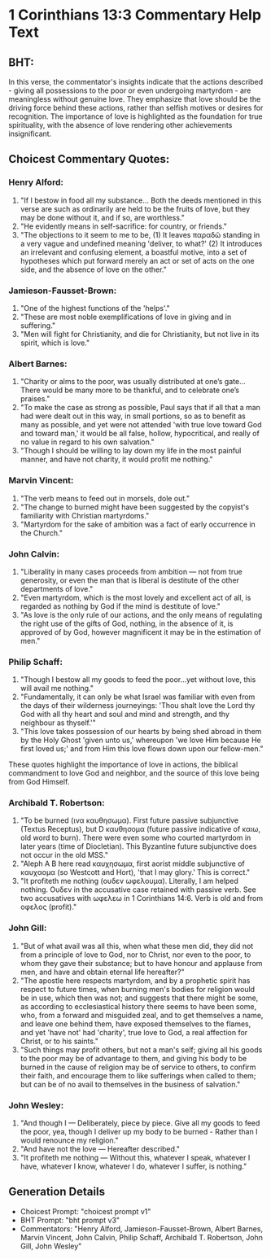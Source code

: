 # 1 Corinthians 13:3 Commentary Help Text

## BHT:
In this verse, the commentator's insights indicate that the actions described - giving all possessions to the poor or even undergoing martyrdom - are meaningless without genuine love. They emphasize that love should be the driving force behind these actions, rather than selfish motives or desires for recognition. The importance of love is highlighted as the foundation for true spirituality, with the absence of love rendering other achievements insignificant.

## Choicest Commentary Quotes:
### Henry Alford:
1. "If I bestow in food all my substance... Both the deeds mentioned in this verse are such as ordinarily are held to be the fruits of love, but they may be done without it, and if so, are worthless." 
2. "He evidently means in self-sacrifice: for country, or friends." 
3. "The objections to it seem to me to be, (1) It leaves παραδῶ standing in a very vague and undefined meaning 'deliver, to what?' (2) It introduces an irrelevant and confusing element, a boastful motive, into a set of hypotheses which put forward merely an act or set of acts on the one side, and the absence of love on the other."

### Jamieson-Fausset-Brown:
1. "One of the highest functions of the 'helps'." 
2. "These are most noble exemplifications of love in giving and in suffering."
3. "Men will fight for Christianity, and die for Christianity, but not live in its spirit, which is love."

### Albert Barnes:
1. "Charity or alms to the poor, was usually distributed at one’s gate... There would be many more to be thankful, and to celebrate one’s praises."
2. "To make the case as strong as possible, Paul says that if all that a man had were dealt out in this way, in small portions, so as to benefit as many as possible, and yet were not attended 'with true love toward God and toward man,' it would be all false, hollow, hypocritical, and really of no value in regard to his own salvation."
3. "Though I should be willing to lay down my life in the most painful manner, and have not charity, it would profit me nothing."

### Marvin Vincent:
1. "The verb means to feed out in morsels, dole out." 
2. "The change to burned might have been suggested by the copyist's familiarity with Christian martyrdoms." 
3. "Martyrdom for the sake of ambition was a fact of early occurrence in the Church."

### John Calvin:
1. "Liberality in many cases proceeds from ambition — not from true generosity, or even the man that is liberal is destitute of the other departments of love."
2. "Even martyrdom, which is the most lovely and excellent act of all, is regarded as nothing by God if the mind is destitute of love."
3. "As love is the only rule of our actions, and the only means of regulating the right use of the gifts of God, nothing, in the absence of it, is approved of by God, however magnificent it may be in the estimation of men."

### Philip Schaff:
1. "Though I bestow all my goods to feed the poor...yet without love, this will avail me nothing." 
2. "Fundamentally, it can only be what Israel was familiar with even from the days of their wilderness journeyings: 'Thou shalt love the Lord thy God with all thy heart and soul and mind and strength, and thy neighbour as thyself.'"
3. "This love takes possession of our hearts by being shed abroad in them by the Holy Ghost 'given unto us,' whereupon 'we love Him because He first loved us;' and from Him this love flows down upon our fellow-men."

These quotes highlight the importance of love in actions, the biblical commandment to love God and neighbor, and the source of this love being from God Himself.

### Archibald T. Robertson:
1. "To be burned (ινα καυθησωμα). First future passive subjunctive (Textus Receptus), but D καυθησομα (future passive indicative of καιω, old word to burn). There were even some who courted martyrdom in later years (time of Diocletian). This Byzantine future subjunctive does not occur in the old MSS."
2. "Aleph A B here read καυχησωμα, first aorist middle subjunctive of καυχαομα (so Westcott and Hort), 'that I may glory.' This is correct."
3. "It profiteth me nothing (ουδεν ωφελουμα). Literally, I am helped nothing. Ουδεν in the accusative case retained with passive verb. See two accusatives with ωφελεω in 1 Corinthians 14:6. Verb is old and from οφελος (profit)."

### John Gill:
1. "But of what avail was all this, when what these men did, they did not from a principle of love to God, nor to Christ, nor even to the poor, to whom they gave their substance; but to have honour and applause from men, and have and obtain eternal life hereafter?"
2. "The apostle here respects martyrdom, and by a prophetic spirit has respect to future times, when burning men's bodies for religion would be in use, which then was not; and suggests that there might be some, as according to ecclesiastical history there seems to have been some, who, from a forward and misguided zeal, and to get themselves a name, and leave one behind them, have exposed themselves to the flames, and yet 'have not' had 'charity', true love to God, a real affection for Christ, or to his saints."
3. "Such things may profit others, but not a man's self; giving all his goods to the poor may be of advantage to them, and giving his body to be burned in the cause of religion may be of service to others, to confirm their faith, and encourage them to like sufferings when called to them; but can be of no avail to themselves in the business of salvation."

### John Wesley:
1. "And though I — Deliberately, piece by piece. Give all my goods to feed the poor, yea, though I deliver up my body to be burned - Rather than I would renounce my religion." 
2. "And have not the love — Hereafter described." 
3. "It profiteth me nothing — Without this, whatever I speak, whatever I have, whatever I know, whatever I do, whatever I suffer, is nothing."


## Generation Details
- Choicest Prompt: "choicest prompt v1"
- BHT Prompt: "bht prompt v3"
- Commentators: "Henry Alford, Jamieson-Fausset-Brown, Albert Barnes, Marvin Vincent, John Calvin, Philip Schaff, Archibald T. Robertson, John Gill, John Wesley"
